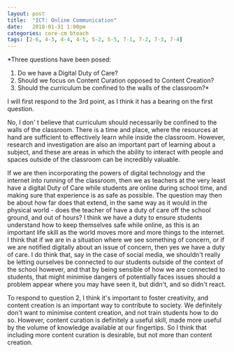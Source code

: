 ```yaml
---
layout: post
title:  "ICT: Online Communication"
date:   2018-01-31 1:00pm
categories: core-cm bteach
tags: [2-6, 4-3, 4-4, 4-5, 5-2, 5-5, 7-1, 7-2, 7-3, 7-4]
---
```

*Three questions have been posed:
1. Do we have a Digital Duty of Care?
2. Should we focus on Content Curation opposed to Content Creation?
3. Should the curriculum be confined to the walls of the classroom?*

I will first respond to the 3rd point, as I think it has a bearing on the first question.

No, I don' t believe that curriculum should necessarily be confined to the walls of the classroom. There is a time and place, where the resources at hand are sufficient to effectively learn while inside the classroom. However, research and investigation are also an important part of learning about a subject, and these are areas in which the ability to interact with people and spaces outside of the classroom can be incredibly valuable.

If we are then incorporating the powers of digital technology and the internet into running of the classroom, then we as teachers at the very least have a digital Duty of Care while students are online during school time, and making sure that experience is as safe as possible. The question may then be about how far does that extend, in the same way as it would in the physical world - does the teacher of have a duty of care off the school ground, and out of hours? I think we have a duty to ensure students understand how to keep themselves safe while online, as this is an important life skill as the world moves more and more things to the internet. I think that if we are in a situation where we see something of concern, or if we are notified digitally about an issue of concern, then yes we have a duty of care. I do think that, say in the case of social media, we shouldn't really be letting ourselves be connected to our students outside of the context of the school however, and that by being sensible of how we are connected to students, that might minimise dangers of potentially faces issues should a problem appear where you may have seen it, but didn't, and so didn't react.

To respond to question 2, I think it's important to foster creativity, and content creation is an important way to contribute to society. We definitely don't want to minimise content creation, and not train students how to do so. However, content curation is definitely a useful skill, made more useful by the volume of knowledge available at our fingertips. So I think that including more content curation is desirable, but not more than content creation.